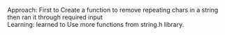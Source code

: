 Approach: First to Create a function to remove repeating chars in a string then ran it through required input <br>
Learning: learned to Use more functions from string.h library.
